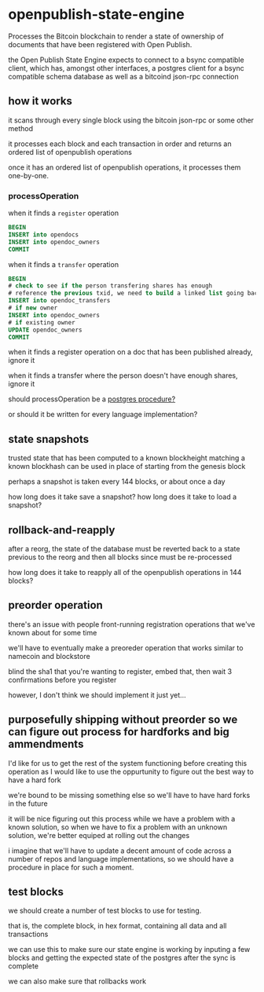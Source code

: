 # openpublish-state-engine
Processes the Bitcoin blockchain to render a state of ownership of documents that have been registered with Open Publish.

the Open Publish State Engine expects to connect to a bsync compatible client, which has, amongst other interfaces, a postgres client for a bsync compatible schema database as well as a bitcoind json-rpc connection

## how it works

it scans through every single block using the bitcoin json-rpc or some other method

it processes each block and each transaction in order and returns an ordered list of openpublish operations

once it has an ordered list of openpublish operations, it processes them one-by-one.

### processOperation

when it finds a ```register``` operation

```sql
BEGIN
INSERT into opendocs
INSERT into opendoc_owners
COMMIT
```
  
when it finds a ```transfer``` operation

```sql
BEGIN
# check to see if the person transfering shares has enough
# reference the previous txid, we need to build a linked list going backwards through every transfer to the point of issue
INSERT into opendoc_transfers
# if new owner
INSERT into opendoc_owners
# if existing owner
UPDATE opendoc_owners
COMMIT
```
  
when it finds a register operation on a doc that has been published already, ignore it
  
when it finds a transfer where the person doesn't have enough shares, ignore it

should processOperation be a [postgres procedure?](http://www.postgresql.org/docs/9.3/static/plpgsql-trigger.html#PLPGSQL-TRIGGER-EXAMPLE)

or should it be written for every language implementation?
  
## state snapshots 

trusted state that has been computed to a known blockheight matching a known blockhash
can be used in place of starting from the genesis block

perhaps a snapshot is taken every 144 blocks, or about once a day

how long does it take save a snapshot? how long does it take to load a snapshot?

## rollback-and-reapply

after a reorg, the state of the database must be reverted back to a state previous to the reorg
and then all blocks since must be re-processed

how long does it take to reapply all of the openpublish operations in 144 blocks?

## preorder operation

there's an issue with people front-running registration operations that we've known about for some time

we'll have to eventually make a preoreder operation that works similar to namecoin and blockstore

blind the sha1 that you're wanting to register, embed that, then wait 3 confirmations before you register

however, I don't think we should implement it just yet...

## purposefully shipping without preorder so we can figure out process for hardforks and big ammendments

I'd like for us to get the rest of the system functioning before creating this operation as I would like to use the oppurtunity to figure out the best way to have a hard fork

we're bound to be missing something else so we'll have to have hard forks in the future

it will be nice figuring out this process while we have a problem with a known solution, so when we have to fix a problem with an unknown solution, we're better equiped at rolling out the changes

i imagine that we'll have to update a decent amount of code across a number of repos and language implementations, so we should have a procedure in place for such a moment.

## test blocks

we should create a number of test blocks to use for testing.

that is, the complete block, in hex format, containing all data and all transactions

we can use this to make sure our state engine is working by inputing a few blocks and getting the expected state of the postgres after the sync is complete

we can also make sure that rollbacks work

